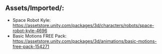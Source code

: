 ## Assets/Imported/:
 * Space Robot Kyle: https://assetstore.unity.com/packages/3d/characters/robots/space-robot-kyle-4696
 * Basic Motions FREE Pack: https://assetstore.unity.com/packages/3d/animations/basic-motions-free-pack-154271
